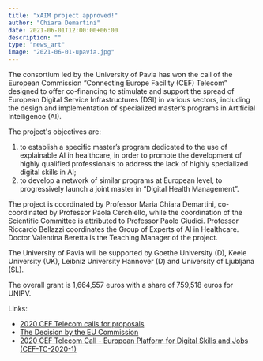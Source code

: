 ```yaml
---
title: "xAIM project approved!"
author: "Chiara Demartini"
date: 2021-06-01T12:00:00+06:00
description: ""
type: "news_art"
image: "2021-06-01-upavia.jpg"
---
```


The consortium led by the University of Pavia has won the call of the European Commission “Connecting Europe Facility (CEF) Telecom” designed to offer co-financing to stimulate and support the spread of European Digital Service Infrastructures (DSI) in various sectors, including the design and implementation of specialized master’s programs in Artificial Intelligence (AI).

The project's objectives are:

1. to establish a specific master’s program dedicated to the use of explainable AI in healthcare, in order to promote the development of highly qualified professionals to address the lack of highly specialized digital skills in AI;
2. to develop a network of similar programs at European level, to progressively launch a joint master in “Digital Health Management”.

The project is coordinated by Professor Maria Chiara Demartini, co-coordinated by Professor Paola Cerchiello, while the coordination of the Scientific Committee is attributed to Professor Paolo Giudici. Professor Riccardo Bellazzi coordinates the Group of Experts of AI in Healthcare. Doctor Valentina Beretta is the Teaching Manager of the project.

The University of Pavia will be supported by Goethe University (D), Keele University (UK), Leibniz University Hannover (D) and University of Ljubljana (SL).

The overall grant is 1,664,557 euros with a share of 759,518 euros for UNIPV.

Links:
* [2020 CEF Telecom calls for proposals](https://ec.europa.eu/inea/en/connecting-europe-facility/cef-telecom/apply-funding/2020-cef-telecom-calls-proposals)
* [The Decision by the EU Commission](https://ec.europa.eu/inea/sites/inea/files/cefpub/1_en_annexe1_acte_autonome_part1_v2.pdf.pdf)
* [2020 CEF Telecom Call - European Platform for Digital Skills and Jobs (CEF-TC-2020-1)](
https://ec.europa.eu/inea/en/connecting-europe-facility/cef-telecom/apply-funding/2020-digital-skills-jobs)
